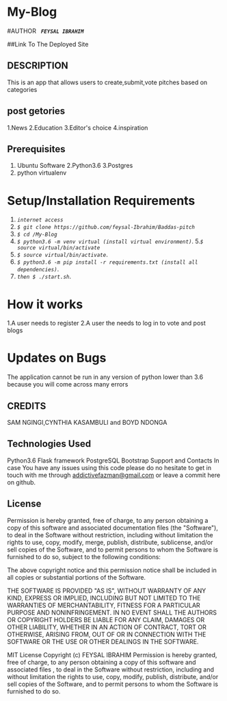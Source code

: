 # My-Blog
#AUTHOR
**_`
FEYSAL IBRAHIM`_**

##Link To The Deployed Site

## DESCRIPTION
 This is an app that allows users to create,submit,vote pitches based on categories
## post getories
1.News
2.Education
3.Editor's choice
4.inspiration
## Prerequisites
1. Ubuntu Software
2.Python3.6
3.Postgres
4. python virtualenv
# Setup/Installation Requirements
1. _`internet access`_
2. _`$ git clone https://github.com/feysal-Ibrahim/Baddas-pitch
`_
3. _`$ cd /My-Blog`_
4. _`$ python3.6 -m venv virtual (install virtual environment)`_. 
5._`$ source virtual/bin/activate`_
6.  _`$ source virtual/bin/activate`_. 
7.  _`$ python3.6 -m pip install -r requirements.txt (install all dependencies)`_. 
8.  _`then $ ./start.sh`_. 
# How it works
1.A user needs to register
2.A user the needs to log in to vote and post blogs
# Updates on Bugs
The application cannot be run in any version of python lower than 3.6 because you will come across many errors

## CREDITS
SAM NGINGI,CYNTHIA KASAMBULI and BOYD NDONGA

## Technologies Used
Python3.6
Flask framework
PostgreSQL
Bootstrap
Support and Contacts
In case You have any issues using this code please do no hesitate to get in touch with me through addictivefazman@gmail.com or leave a commit here on github.

## License
Permission is hereby granted, free of charge, to any person obtaining a copy of this software and associated documentation files (the "Software"), to deal in the Software without restriction, including without limitation the rights to use, copy, modify, merge, publish, distribute, sublicense, and/or sell copies of the Software, and to permit persons to whom the Software is furnished to do so, subject to the following conditions:

The above copyright notice and this permission notice shall be included in all copies or substantial portions of the Software.

THE SOFTWARE IS PROVIDED "AS IS", WITHOUT WARRANTY OF ANY KIND, EXPRESS OR IMPLIED, INCLUDING BUT NOT LIMITED TO THE WARRANTIES OF MERCHANTABILITY, FITNESS FOR A PARTICULAR PURPOSE AND NONINFRINGEMENT. IN NO EVENT SHALL THE AUTHORS OR COPYRIGHT HOLDERS BE LIABLE FOR ANY CLAIM, DAMAGES OR OTHER LIABILITY, WHETHER IN AN ACTION OF CONTRACT, TORT OR OTHERWISE, ARISING FROM, OUT OF OR IN CONNECTION WITH THE SOFTWARE OR THE USE OR OTHER DEALINGS IN THE SOFTWARE.

MIT License Copyright (c) FEYSAL IBRAHIM Permission is hereby granted, free of charge, to any person obtaining a copy of this software and associated files , to deal in the Software without restriction, including and without limitation the rights to use, copy, modify, publish, distribute, and/or sell copies of the Software, and to permit persons to whom the Software is furnished to do so.